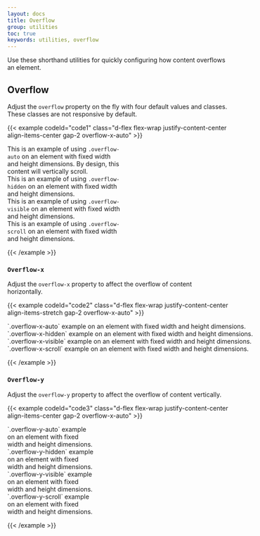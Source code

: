 ```yaml
---
layout: docs
title: Overflow
group: utilities
toc: true
keywords: utilities, overflow
---
```


<p class="fs-4 ms-0 mb-4 page-description">
 Use these shorthand utilities for quickly configuring how content overflows an element.
</p>

## Overflow
Adjust the `overflow` property on the fly with four default values and classes. 
These classes are not responsive by default.

{{< example codeId="code1" class="d-flex flex-wrap justify-content-center align-items-center gap-2 overflow-x-auto" >}}

<div class="overflow-auto p-3 border rounded" style="max-width: 260px; max-height: 100px;">
    This is an example of using <code>.overflow-auto</code> on an element with fixed width and height dimensions. 
    By design, this content will vertically scroll.
</div>

<div class="overflow-hidden p-3 border rounded" style="max-width: 260px; max-height: 100px;">
    This is an example of using <code>.overflow-hidden</code> on an element with fixed width and height dimensions.
</div>

<div class="overflow-visible p-3 border rounded" style="max-width: 260px; max-height: 100px;">
    This is an example of using <code>.overflow-visible</code> on an element with fixed width and height dimensions.
</div>

<div class="overflow-scroll p-3 border rounded" style="max-width: 260px; max-height: 100px;">
    This is an example of using <code>.overflow-scroll</code> on an element with fixed width and height dimensions.
</div>

{{< /example >}}

### `Overflow-x`
Adjust the `overflow-x` property to affect the overflow of content horizontally.

{{< example codeId="code2" class="d-flex flex-wrap justify-content-center align-items-stretch gap-2 overflow-x-auto" >}}

<div class="overflow-x-auto p-3 border rounded" style="max-width: 260px; max-height: 100px; white-space: nowrap;">
    `.overflow-x-auto` example on an element with fixed width and height dimensions.
</div>

<div class="overflow-x-hidden p-3 border rounded" style="max-width: 260px; max-height: 100px; white-space: nowrap;">
    `.overflow-x-hidden` example on an element with fixed width and height dimensions.
</div>

<div class="overflow-x-visible p-3 border rounded" style="max-width: 260px; max-height: 100px; white-space: nowrap;">
    `.overflow-x-visible` example on an element with fixed width and height dimensions.
</div>

<div class="overflow-x-scroll p-3 border rounded" style="max-width: 260px; max-height: 100px; white-space: nowrap;">
    `.overflow-x-scroll` example on an element with fixed width and height dimensions.
</div>

{{< /example >}}

### `Overflow-y`
Adjust the `overflow-y` property to affect the overflow of content vertically.

{{< example codeId="code3" class="d-flex flex-wrap justify-content-center align-items-center gap-2 overflow-x-auto" >}}

<div class="overflow-y-auto p-3 border rounded" style="max-width: 200px; max-height: 100px;">
    `.overflow-y-auto` example on an element with fixed width and height dimensions.
</div>

<div class="overflow-y-hidden p-3 border rounded" style="max-width: 200px; max-height: 100px;">
    `.overflow-y-hidden` example on an element with fixed width and height dimensions.
</div>

<div class="overflow-y-visible p-3 border rounded" style="max-width: 200px; max-height: 100px;">
    `.overflow-y-visible` example on an element with fixed width and height dimensions.
</div>

<div class="overflow-y-scroll p-3 border rounded" style="max-width: 200px; max-height: 100px;">
    `.overflow-y-scroll` example on an element with fixed width and height dimensions.
</div>

{{< /example >}}
